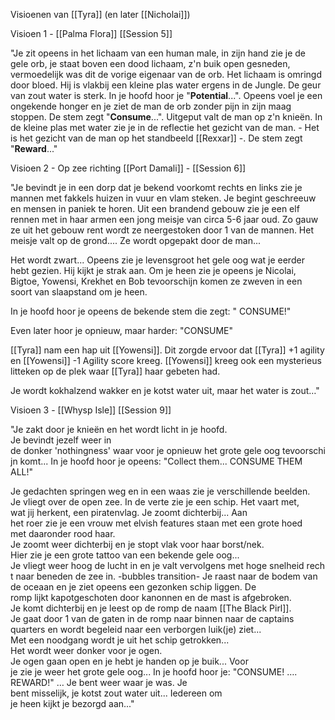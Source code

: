 Visioenen van [[Tyra]] (en later [[Nicholai]])


Visioen 1 - [[Palma Flora]] [[Session 5]]

"Je zit opeens in het lichaam van een human male, in zijn hand zie je de gele orb, je staat boven een dood lichaam, z'n buik open gesneden, vermoedelijk was dit de vorige eigenaar van de orb. Het lichaam is omringd door bloed. Hij is vlakbij een kleine plas water ergens in de Jungle. De geur van zout water is sterk. In je hoofd hoor je "**Potential**...". Opeens voel je een ongekende honger en je ziet de man de orb zonder pijn in zijn maag stoppen. De stem zegt "**Consume**...". Uitgeput valt de man op z'n knieën. In de kleine plas met water zie je in de reflectie het gezicht van de man. - Het is het gezicht van de man op het standbeeld [[Rexxar]] -. De stem zegt "**Reward**..."

Visioen 2 - Op zee richting [[Port Damali]] - [[Session 6]]

"Je bevindt je in een dorp dat je bekend voorkomt rechts en links zie je mannen met fakkels huizen in vuur en vlam steken. Je begint geschreeuw en mensen in paniek te horen. Uit een brandend gebouw zie je een elf rennen met in haar armen een jong meisje van circa 5-6 jaar oud. Zo gauw ze uit het gebouw rent wordt ze neergestoken door 1 van de mannen. Het meisje valt op de grond.... Ze wordt opgepakt door de man... 

Het wordt zwart... Opeens zie je levensgroot het gele oog wat je eerder hebt gezien. Hij kijkt je strak aan. Om je heen zie je opeens je Nicolai, Bigtoe, Yowensi, Krekhet en Bob tevoorschijn komen ze zweven in een soort van slaapstand om je heen.  

In je hoofd hoor je opeens de bekende stem die zegt: " CONSUME!" 

Even later hoor je opnieuw, maar harder: "CONSUME"

[[Tyra]] nam een hap uit [[Yowensi]]. Dit zorgde ervoor dat [[Tyra]] +1 agility en [[Yowensi]] -1 Agility score kreeg. [[Yowensi]] kreeg ook een mysterieus litteken op de plek waar [[Tyra]] haar gebeten had. 

Je wordt kokhalzend wakker en je kotst water uit, maar het water is zout…"


Visioen 3 - [[Whysp Isle]] [[Session 9]]

"Je zakt door je knieën en het wordt licht in je hoofd. Je bevindt jezelf weer in de donker 'nothingness' waar voor je opnieuw het grote gele oog tevoorschijn komt... In je hoofd hoor je opeens: "Collect them... CONSUME THEM ALL!" 

Je gedachten springen weg en in een waas zie je verschillende beelden. Je vliegt over de open zee. In de verte zie je een schip. Het vaart met, wat jij herkent, een piratenvlag. Je zoomt dichterbij... Aan het roer zie je een vrouw met elvish features staan met een grote hoed met daaronder rood haar. Je zoomt weer dichterbij en je stopt vlak voor haar borst/nek. Hier zie je een grote tattoo van een bekende gele oog... Je vliegt weer hoog de lucht in en je valt vervolgens met hoge snelheid recht naar beneden de zee in. -bubbles transition- Je raast naar de bodem van de oceaan en je ziet opeens een gezonken schip liggen. De romp lijkt kapotgeschoten door kanonnen en de mast is afgebroken. Je komt dichterbij en je leest op de romp de naam [[The Black Pirl]]. Je gaat door 1 van de gaten in de romp naar binnen naar de captains quarters en wordt begeleid naar een verborgen luik(je) ziet... Met een noodgang wordt je uit het schip getrokken... Het wordt weer donker voor je ogen. Je ogen gaan open en je hebt je handen op je buik... Voor je zie je weer het grote gele oog... In je hoofd hoor je: "CONSUME! …. REWARD!" … Je bent weer waar je was. Je bent misselijk, je kotst zout water uit... Iedereen om je heen kijkt je bezorgd aan..."



